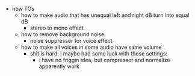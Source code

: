   * how TOs
    * how to make audio that has unequal left and right dB turn into equal dB
      * stereo to mono effect
    * how to remove background noise
      * noise suppressor for voice effect
    * how to make all voices in some audio have same volume
      * shit is hard. i maybe had some luck with these settings:
        * i have no friggin idea, but compressor and normalize apparently work
